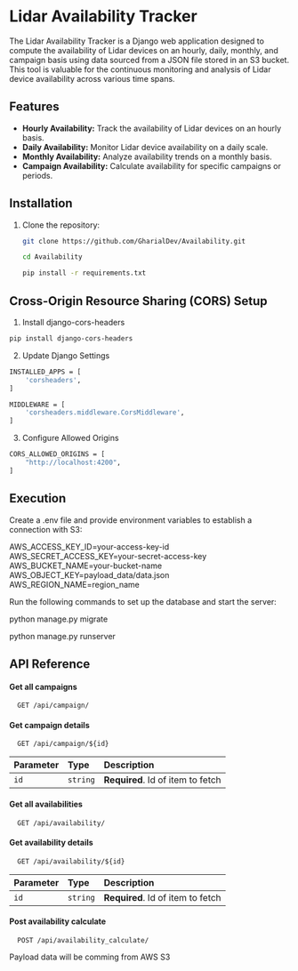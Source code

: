 # Lidar Availability Tracker

The Lidar Availability Tracker is a Django web application designed to compute the availability of Lidar devices on an hourly, daily, monthly, and campaign basis using data sourced from a JSON file stored in an S3 bucket. This tool is valuable for the continuous monitoring and analysis of Lidar device availability across various time spans.

## Features

- **Hourly Availability:** Track the availability of Lidar devices on an hourly basis.
- **Daily Availability:** Monitor Lidar device availability on a daily scale.
- **Monthly Availability:** Analyze availability trends on a monthly basis.
- **Campaign Availability:** Calculate availability for specific campaigns or periods.

## Installation

1. Clone the repository:

   ```bash
   git clone https://github.com/GharialDev/Availability.git

   cd Availability

   pip install -r requirements.txt

## Cross-Origin Resource Sharing (CORS) Setup
1. Install django-cors-headers

```bash
pip install django-cors-headers
```

2. Update Django Settings
```bash
INSTALLED_APPS = [
    'corsheaders',
]

MIDDLEWARE = [
    'corsheaders.middleware.CorsMiddleware',
]
```
3. Configure Allowed Origins
```bash
CORS_ALLOWED_ORIGINS = [
    "http://localhost:4200",
]
```


## Execution

Create a .env file and provide environment variables to establish a connection with S3:

AWS_ACCESS_KEY_ID=your-access-key-id
AWS_SECRET_ACCESS_KEY=your-secret-access-key
AWS_BUCKET_NAME=your-bucket-name
AWS_OBJECT_KEY=payload_data/data.json
AWS_REGION_NAME=region_name

Run the following commands to set up the database and start the server:

python manage.py migrate

python manage.py runserver


## API Reference

#### Get all campaigns

```http
  GET /api/campaign/
```

#### Get campaign details

```http
  GET /api/campaign/${id}
```

| Parameter | Type     | Description                       |
| :-------- | :------- | :-------------------------------- |
| `id`      | `string` | **Required**. Id of item to fetch |

#### Get all availabilities

```http
  GET /api/availability/
```

#### Get availability details

```http
  GET /api/availability/${id}
```

| Parameter | Type     | Description                       |
| :-------- | :------- | :-------------------------------- |
| `id`      | `string` | **Required**. Id of item to fetch |

#### Post availability calculate

```http
  POST /api/availability_calculate/
```
Payload data will be comming from AWS S3




